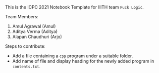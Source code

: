 This is the ICPC 2021 Notebook Template for IIITH team `Fuck Logic`.

Team Members:
1. Amul Agrawal (Amul)
2. Aditya Verma (Aditya)
3. Alapan Chaudhuri (Arjo)

Steps to contribute:
- Add a file containing a `cpp` program under a suitable folder.
- Add name of file and display heading for the newly added program in `contents.txt`.
